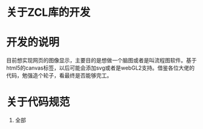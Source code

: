 关于ZCL库的开发
===

# 开发的说明

目前想实现网页的图像显示，主要目的是想做一个脑图或者是叫流程图软件。基于html5的canvas标签，以后可能会添加svg或者是webGL2支持。借鉴各位大佬的代码，勉强造个轮子，看最终是否能够完工。

# 关于代码规范
1. 全部

